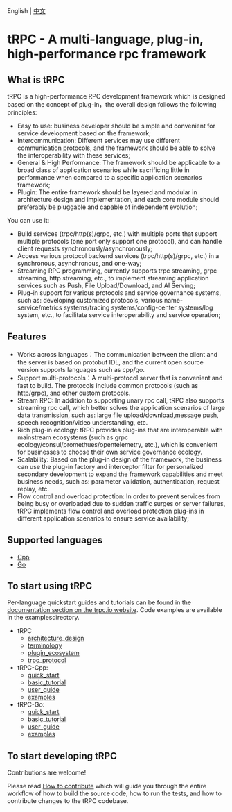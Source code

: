 English | [中文](README.zh_CN.md)

# tRPC -  A multi-language, plug-in, high-performance rpc framework

## What is tRPC

tRPC is a high-performance RPC development framework which is designed based on the concept of plug-in，the overall design follows the following principles:
- Easy to use: business developer should be simple and convenient for service development based on the framework;
- Intercommunication: Different services may use different communication protocols, and the framework should be able to solve the interoperability with these services;
- General & High Performance: The framework should be applicable to a broad class of application scenarios while sacrificing little in performance when compared to a specific application scenarios framework;
- Plugin: The entire framework should be layered and modular in architecture design and implementation, and each core module should preferably be pluggable and capable of independent evolution;

You can use it:
- Build services (trpc/http(s)/grpc, etc.) with multiple ports that support multiple protocols (one port only support one protocol), and can handle client requests synchronously/asynchronously;
- Access various protocol backend services (trpc/http(s)/grpc, etc.) in a synchronous, asynchronous, and one-way;
- Streaming RPC programming, currently supports trpc streaming, grpc streaming, http streaming, etc., to implement streaming application services such as Push, File Upload/Download, and AI Serving;
- Plug-in support for various protocols and service governance systems, such as: developing customized protocols, various name-service/metrics systems/tracing systems/config-center systems/log system, etc., to facilitate service interoperability and service operation;

## Features

- Works across languages：The communication between the client and the server is based on protobuf IDL, and the current open source version supports languages such as cpp/go.
- Support multi-protocols：A multi-protocol server that is convenient and fast to build. The protocols include common protocols (such as http/grpc), and other custom protocols.
- Stream RPC: In addition to supporting unary rpc call, tRPC also supports streaming rpc call, which better solves the application scenarios of large data transmission, such as: large file upload/download,message push,  speech recognition/video understanding, etc. 
- Rich plug-in ecology: tRPC provides plug-ins that are interoperable with mainstream ecosystems (such as grpc ecology/consul/promethues/opentelemetry, etc.), which is convenient for businesses to choose their own service governance ecology.
- Scalability: Based on the plug-in design of the framework, the business can use the plug-in factory and interceptor filter for personalized secondary development to expand the framework capabilities and meet business needs, such as: parameter validation, authentication, request replay, etc.
- Flow control and overload protection: In order to prevent services from being busy or overloaded due to sudden traffic surges or server failures, tRPC implements flow control and overload protection plug-ins in different application scenarios to ensure service availability;

## Supported languages

- [Cpp](https://github.com/trpc-group/trpc-cpp)
- [Go](https://github.com/trpc-group/trpc-go)

## To start using tRPC

Per-language quickstart guides and tutorials can be found in the
[documentation section on the trpc.io website](https://trpc.group/docs/). Code
examples are available in the examplesdirectory.

- tRPC
    -  [architecture_design](https://github.com/trpc-group/trpc/blob/main/docs/en/architecture_design.md)
    -  [terminology](https://github.com/trpc-group/trpc/blob/main/docs/en/terminology.md)
    -  [plugin_ecosystem](https://github.com/trpc-group/trpc/blob/main/docs/en/plugin_ecosystem.md)
    -  [trpc_protocol](https://github.com/trpc-group/trpc/blob/main/docs/en/trpc_protocol_design.md)
- tRPC-Cpp:
    - [quick_start](https://github.com/trpc-group/trpc-cpp/blob/main/docs/en/quick_start.md)
    - [basic_tutorial](https://github.com/trpc-group/trpc-cpp/blob/main/docs/en/basic_tutorial.md)
    - [user_guide](https://github.com/trpc-group/trpc-cpp/tree/main/docs)
    - [examples](https://github.com/trpc-group/trpc-cpp/tree/main/examples)
- tRPC-Go:
    - [quick_start]()
    - [basic_tutorial]()
    - [user_guide](https://github.com/trpc-group/trpc-go/tree/main/docs/README.md)
    - [examples](https://github.com/trpc-group/trpc-go/tree/main/examples)

## To start developing tRPC

Contributions are welcome!

Please read [How to contribute](https://github.com/trpc-group/trpc/blob/main/CONTRIBUTORS.md) which will guide you through
the entire workflow of how to build the source code, how to run the tests, and
how to contribute changes to the tRPC codebase.

